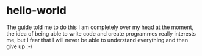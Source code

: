 # hello-world
The guide told me to do this
I am completely over my head at the moment, the idea of being able to write code and create programmes really interests me, but I fear that I will never be able to understand everything and then give up :-/
